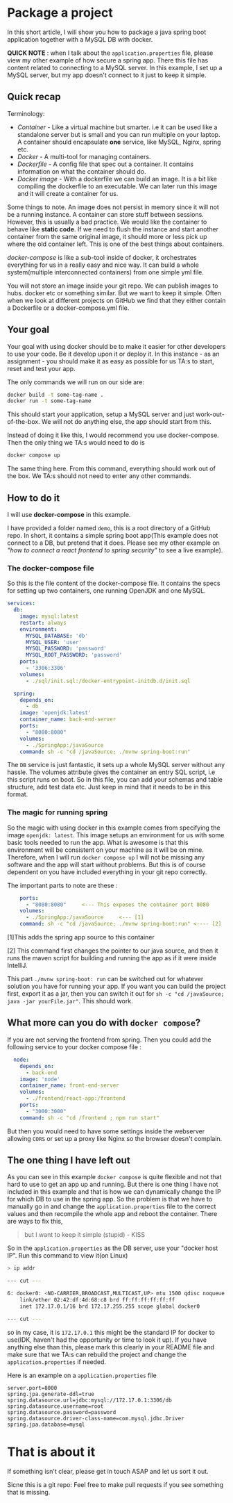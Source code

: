 # Package a project
In this short article, I will show you how to package a java spring boot application together with a MySQL DB with docker.

**QUICK NOTE** : when I talk about the `application.properties` file, please view my other example of how secure a spring app. There this file has content related to connecting to a MySQL server. In this example, I set up a MySQL server, but my app doesn't connect to it just to keep it simple.

## Quick recap

Terminology:

-  *Container* - Like a virtual machine but smarter. i.e it can be used like a standalone server but is small and you can run multiple on your laptop. A container should encapsulate **one** service, like MySQL, Nginx, spring etc.
- *Docker* - A multi-tool for managing containers.
- *Dockerfile* - A config file that spec out a container. It contains information on what the container should do.
- *Docker image* - With a dockerfile we can build an image. It is a bit like compiling the dockerfile to an executable. We can later run this image and it will create a container for us.

Some things to note. An image does not persist in memory since it will not be a running instance. A container can store stuff between sessions. However, this is usually a bad practice. We would like the container to behave like **static code**. If we need to flush the instance and start another container from the same original image, it should more or less pick up where the old container left. This is one of the best things about containers.


*docker-compose* is like a sub-tool inside of docker, it orchestrates everything for us in a really easy and nice way. It can build a whole system(multiple interconnected containers) from one simple yml file.

You will not store an image inside your git repo. We can publish images to hubs. docker etc or something similar. But we want to keep it simple. Often when we look at different projects on GitHub we find that they either contain a Dockerfile or a docker-compose.yml file.

## Your goal
Your goal with using docker should be to make it easier for other developers to use your code. Be it develop upon it or deploy it. In this instance - as an assignment - you should make it as easy as possible for us TA:s to start, reset and test your app. 

The only commands we will run on our side are:

```bash
docker build -t some-tag-name .
docker run -t some-tag-name 
```

This should start your application, setup a MySQL server and just work-out-of-the-box. We will not do anything else, the app should start from this.

Instead of doing it like this, I would recommend you use docker-compose. Then the only thing we TA:s would need to do is 

```bash
docker compose up
```

The same thing here. From this command, everything should work out of the box. We TA:s should not need to enter any other commands.


## How to do it
I will use **docker-compose** in this example.

I have provided a folder named `demo`, this is a root directory of a GitHub repo. In short, it contains a simple spring boot app(This example does not connect to a DB, but pretend that it does. Please see my other example on *"how to connect a react frontend to spring security"* to see a live example).

### The docker-compose file
So this is the file content of the docker-compose file. It contains the specs for setting up two containers, one running OpenJDK and one MySQL.

```yml
services:
  db:
    image: mysql:latest
    restart: always
    environment:
      MYSQL_DATABASE: 'db'
      MYSQL_USER: 'user'
      MYSQL_PASSWORD: 'password'
      MYSQL_ROOT_PASSWORD: 'password'
    ports:
      - '3306:3306'
    volumes:
      - ./sql/init.sql:/docker-entrypoint-initdb.d/init.sql

  spring:
    depends_on:
      - db
    image: 'openjdk:latest'
    container_name: back-end-server
    ports:
      - "8080:8080"
    volumes:
      - ./SpringApp:/javaSource
    command: sh -c "cd /javaSource; ./mvnw spring-boot:run"
```

The `DB` service is just fantastic, it sets up a whole MySQL server without any hassle. The volumes attribute gives the container an entry SQL script, i.e this script runs on boot. So in this file, you can add your schemas and table structure, add test data etc. Just keep in mind that it needs to be in this format.

### The magic for running spring

So the magic with using docker in this example comes from specifying the image `openjdk: latest`. This image setups an environment for us with some basic tools needed to run the app. What is awesome is that this environment will be consistent on your machine as it will be on mine. Therefore, when I will run `docker compose up` I will not be missing any software and the app will start without problems. But this is of course dependent on you have included everything in your git repo correctly.

The important parts to note are these : 

```yml 
    ports:
      - "8080:8080"     <--- This exposes the container port 8080
    volumes:
      - ./SpringApp:/javaSource     <--- [1]
    command: sh -c "cd /javaSource; ./mvnw spring-boot:run" <---- [2]
```

[1]This adds the spring app source to this container

[2] This command first changes the pointer to our java source, and then it runs the maven script for building and running the app as if it were inside  IntelliJ.

This part `./mvnw spring-boot: run` can be switched out for whatever solution you have for running your app. If you want you can build the project first, export it as a jar, then you can switch it out for `sh -c "cd /javaSource; java -jar yourFile.jar"`. This should work. 

## What more can you do with `docker compose`?

If you are not serving the frontend from spring. Then you could add the following service to your docker compose file : 

```yml
  node:
    depends_on:
      - back-end
    image: 'node'
    container_name: front-end-server
    volumes:
      - ./frontend/react-app:/frontend
    ports:
      - "3000:3000"
    command: sh -c "cd /frontend ; npm run start"
```

But then you would need to have some settings inside the webserver allowing `CORS` or set up a proxy like Nginx so the browser doesn't complain.

## The one thing I have left out
As you can see in this example `docker compose` is quite flexible and not that hard to use to get an app up and running. But there is one thing I have not included in this example and that is how we can dynamically change the IP for which DB to use in the spring app. So the problem is that we have to manually go in and change the `application.properties` file to the correct values and then recompile the whole app and reboot the container. There are ways to fix this, 

> but I want to keep it simple (stupid) - KISS

So in the `application.properties` as the DB server, use your "docker host IP". Run this command to view it(on Linux)

```bash
> ip addr

--- cut ---

6: docker0: <NO-CARRIER,BROADCAST,MULTICAST,UP> mtu 1500 qdisc noqueue state DOWN group default 
    link/ether 02:42:df:4d:68:c8 brd ff:ff:ff:ff:ff:ff
    inet 172.17.0.1/16 brd 172.17.255.255 scope global docker0

--- cut ---

```

so in my case, it is `172.17.0.1` this might be the standard IP for docker to use(IDK, haven't had the opportunity or time to look it up). If you have anything else than this, please mark this clearly in your README file and make sure that we TA:s can rebuild the project and change the `application.properties` if needed.

Here is an example on a `application.properties` file 

```
server.port=8000
spring.jpa.generate-ddl=true
spring.datasource.url=jdbc:mysql://172.17.0.1:3306/db
spring.datasource.username=root
spring.datasource.password=password
spring.datasource.driver-class-name=com.mysql.jdbc.Driver
spring.jpa.database=mysql
```

# That is about it
If something isn't clear, please get in touch ASAP and let us sort it out.

Sicne this is a git repo: Feel free to make pull requests if you see something that is missing.
